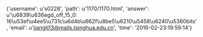 {'username': u's0228', 'path': u'1170/1170.html', 'answer': u'\u6839\u636egd_off_15_0: 16\u53ef\u4ee5\u731c\u6d4b\u662f\u8be5\u6210\u5458\u6240\u5360bits', 'email': u'jiangtj13@mails.tsinghua.edu.cn', 'time': '2016-02-23:19:59:14'}